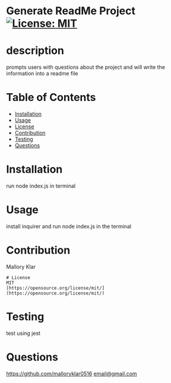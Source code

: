 
  # Generate ReadMe Project [![License: MIT](https://img.shields.io/badge/License-MIT-yellow.svg)](https://opensource.org/licenses/MIT) 
  # description
  prompts users with questions about the project and will write the information into a readme file
  # Table of Contents
  * [Installation](#-Installation)
  * [Usage](#-Usage)
  * [License](#-License)
  * [Contribution](#-Contribution)
  * [Testing](#-Testing)
  * [Questions](#-Questions)
  # Installation
  run node index.js in terminal
  # Usage
  install inquirer and run node index.js in the terminal
  # Contribution
  Mallory Klar 

    # License 
    MIT
    [https://opensource.org/license/mit/](https://opensource.org/license/mit/)
  # Testing
  test using jest
  # Questions
  https://github.com/malloryklar0516
  email@gmail.com
